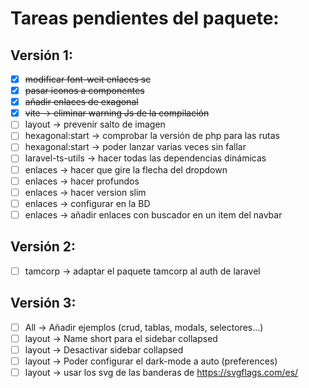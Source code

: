 # Tareas pendientes del paquete:

## Versión 1:

* [x] ~~modificar font-weit enlaces sc~~
* [x] ~~pasar iconos a componentes~~
* [x] ~~añadir enlaces de exagonal~~
* [X] ~~vite -> eliminar warning Js de la compilación~~
* [ ] layout -> prevenir salto de imagen
* [ ] hexagonal:start -> comprobar la versión de php para las rutas
* [ ] hexagonal:start -> poder lanzar varias veces sin fallar
* [ ] laravel-ts-utils -> hacer todas las dependencias dinámicas
* [ ] enlaces -> hacer que gire la flecha del dropdown
* [ ] enlaces -> hacer profundos
* [ ] enlaces -> hacer version slim
* [ ] enlaces -> configurar en la BD
* [ ] enlaces -> añadir enlaces con buscador en un item del navbar

## Versión 2:

* [ ] tamcorp -> adaptar el paquete tamcorp al auth de laravel

## Versión 3:

* [ ] All -> Añadir ejemplos (crud, tablas, modals, selectores...) 
* [ ] layout -> Name short para el sidebar collapsed
* [ ] layout -> Desactivar sidebar collapsed
* [ ] layout -> Poder configurar el dark-mode a auto (preferences)
* [ ] layout -> usar los svg de las banderas de https://svgflags.com/es/

